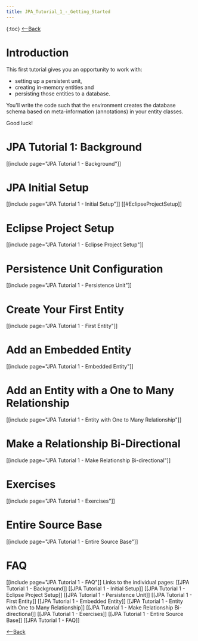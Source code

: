 ```yaml
---
title: JPA_Tutorial_1_-_Getting_Started
---
```

{:toc}
[<--Back]({{_site.pagesurl}}/EJB_3_and_Java_Persistence_API)

# Introduction
This first tutorial gives you an opportunity to work with:
* setting up a persistent unit, 
* creating in-memory entities and 
* persisting those entities to a database. 

You'll write the code such that the environment creates the database schema based on meta-information (annotations) in your entity classes.

Good luck!
# JPA Tutorial 1: Background
[[include page="JPA Tutorial 1 - Background"]]
# JPA Initial Setup
[[include page="JPA Tutorial 1 - Initial Setup"]]
[[#EclipseProjectSetup]]
# Eclipse Project Setup
[[include page="JPA Tutorial 1 - Eclipse Project Setup"]]
# Persistence Unit Configuration
[[include page="JPA Tutorial 1 - Persistence Unit"]]
# Create Your First Entity
[[include page="JPA Tutorial 1 - First Entity"]]
# Add an Embedded Entity
[[include page="JPA Tutorial 1 - Embedded Entity"]]
# Add an Entity with a One to Many Relationship
[[include page="JPA Tutorial 1 - Entity with One to Many Relationship"]]
# Make a Relationship Bi-Directional
[[include page="JPA Tutorial 1 - Make Relationship Bi-directional"]]
# Exercises
[[include page="JPA Tutorial 1 - Exercises"]]
# Entire Source Base
[[include page="JPA Tutorial 1 - Entire Source Base"]]
# FAQ
[[include page="JPA Tutorial 1 - FAQ"]]
Links to the individual pages:
[[JPA Tutorial 1 - Background]]
[[JPA Tutorial 1 - Initial Setup]]
[[JPA Tutorial 1 - Eclipse Project Setup]]
[[JPA Tutorial 1 - Persistence Unit]]
[[JPA Tutorial 1 - First Entity]]
[[JPA Tutorial 1 - Embedded Entity]]
[[JPA Tutorial 1 - Entity with One to Many Relationship]]
[[JPA Tutorial 1 - Make Relationship Bi-directional]]
[[JPA Tutorial 1 - Exercises]]
[[JPA Tutorial 1 - Entire Source Base]]
[[JPA Tutorial 1 - FAQ]]

[<--Back]({{_site.pagesurl}}/EJB_3_and_Java_Persistence_API)
